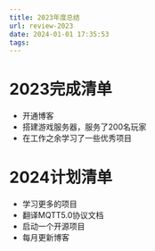 ```yaml
---
title: 2023年度总结
url: review-2023
date: 2024-01-01 17:35:53
tags:
---
```


# 2023完成清单

- 开通博客
- 搭建游戏服务器，服务了200名玩家
- 在工作之余学习了一些优秀项目

# 2024计划清单

- 学习更多的项目
- 翻译MQTT5.0协议文档
- 启动一个开源项目
- 每月更新博客